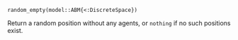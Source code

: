 ```
random_empty(model::ABM{<:DiscreteSpace})
```

Return a random position without any agents, or `nothing` if no such positions exist.
